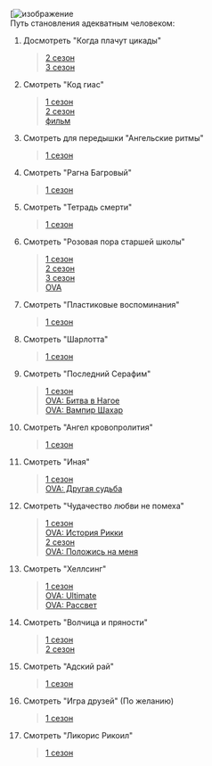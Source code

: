 [![изображение](https://i.pinimg.com/736x/fa/ae/ff/faaeff03383e0de1008f46ad7da03667.jpg)<br/>
Путь становления адекватным человеком:<br/>
1. Досмотреть "Когда плачут цикады"<br/>
	>[2 сезон](https://animego.org/anime/kogda-plachut-cikady-razgadki-1634)<br/>
	>[3 сезон](https://animego.org/anime/kogda-plachut-cikady-1612)<br/>
2. Смотреть "Код гиас"<br/>
	>[1 сезон](https://animego.org/anime/kod-gias-vosstavshiy-lelush-282)<br/>
	>[2 сезон](https://animego.org/anime/kod-gias-vosstavshiy-lelush-2-286)<br/>
	>[фильм](https://animego.org/anime/code-geass-fukkatsu-no-lelouch-994)<br/>
3. Смотреть для передышки "Ангельские ритмы"<br/>
	>[1 сезон](https://animego.org/anime/angelskie-ritmy-1227)<br/>
4. Смотреть "Рагна Багровый"<br/>
	>[1 сезон](https://animego.org/anime/ragna-bagrovyy-2396)<br/>
5. Смотреть "Тетрадь смерти"<br/>
	>[1 сезон](https://kanobu.ru/anime/tetrad-smerti-death-note/)<br/>
6. Смотреть "Розовая пора старшей школы"<br/>
	>[1 сезон](https://animego.org/anime/kak-i-ozhidalos-moya-shkolnaya-romanticheskaya-zhizn-ne-udalas-1027)<br/>
	>[2 сезон](https://animego.org/anime/kak-i-ozhidalos-moya-shkolnaya-romanticheskaya-zhizn-ne-udalas-2-1029)<br/>
	>[3 сезон](https://animego.org/anime/kak-i-ozhidalos-moya-shkolnaya-romanticheskaya-zhizn-ne-udalas-3-1591)<br/>
	>[OVA](https://animego.org/anime/kak-i-ozhidalos-moya-shkolnaya-romanticheskaya-zhizn-ne-udalas-3-ova-2313)<br/>
7. Смотреть "Пластиковые воспоминания"<br/>
	>[1 сезон](https://animego.org/anime/plastikovye-vospominaniya-2318)<br/>
8. Смотреть "Шарлотта"<br/>
	>[1 сезон](https://jut-su.in/991-charlotte.html)<br/>
9. Смотреть "Последний Серафим"<br/>
	>[1 сезон](https://animego.org/anime/posledniy-serafim-332)<br/>
	>[OVA: Битва в Нагое](https://animego.org/anime/posledniy-serafim-bitva-v-nagoe-333)<br/>
	>[OVA: Вампир Шахар](https://animego.org/anime/posledniy-serafim-vampir-shahar-334)<br/>
10. Смотреть "Ангел кровопролития"<br/>
	>[1 сезон](https://animego.org/anime/satsuriku-no-tenshi-656)<br/>
11. Смотреть "Иная"<br/>
	>[1 сезон](https://animego.org/anime/inaya-2060)<br/>
	>[OVA: Другая судьба](https://animego.org/anime/inaya-drugaya-sudba-2061)<br/>
12. Смотреть "Чудачество любви не помеха"<br/>
	>[1 сезон](https://animego.org/anime/chudachestva-lyubvi-ne-pomeha-596)<br/>
	>[OVA: История Рикки](https://animego.org/anime/chudachestva-lyubvi-ne-pomeha-596)<br/>
	>[2 сезон](https://animego.org/anime/chudachestva-lyubvi-ne-pomeha-2-587)<br/>
	>[OVA: Положись на меня](https://animego.org/anime/chudachestva-lyubvi-ne-pomeha-polozhis-na-menya-590)<br/>
13. Смотреть "Хеллсинг"<br/>
	>[1 сезон](https://animego.org/anime/hellsing-voyna-s-nechistyu-872)<br/>
	>[OVA: Ultimate](https://animego.online/2459-hellsing-ova.html)<br/>
	>[OVA: Рассвет](https://animego.org/anime/hellsing-rassvet-875)<br/>
14. Смотреть "Волчица и пряности" <br/>
	>[1 сезон](https://animego.org/anime/volchica-i-pryanosti-1052)<br/>
	>[2 сезон](https://animego.org/anime/volchica-i-pryanosti-ii-1053)<br/>
15. Смотреть "Адский рай"<br/>
	>[1 сезон](https://animego.org/anime/adskiy-ray-s1-2278)<br/>
16. Смотреть "Игра друзей" (По желанию)<br/>
	>[1 сезон](https://animego.org/anime/igra-druzey-2002)<br/>
17. Смотреть "Ликорис Рикоил"<br/>
	>[1 сезон](https://animego.org/anime/likoris-rikoil-2078)<br/>
